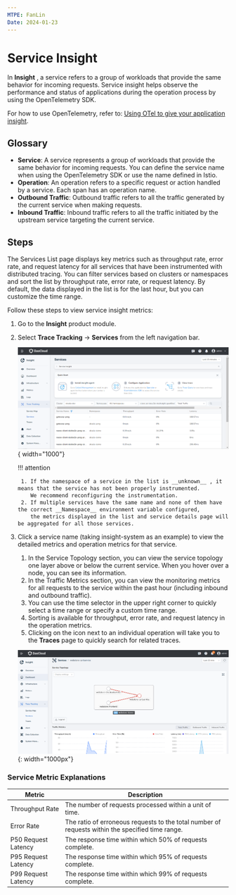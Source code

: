 ```yaml
---
MTPE: FanLin
Date: 2024-01-23
---
```


# Service Insight

In __Insight__ , a service refers to a group of workloads that provide the same behavior for incoming requests. 
Service insight helps observe the performance and status of applications during the operation process by 
using the OpenTelemetry SDK.

For how to use OpenTelemetry, refer to: [Using OTel to give your application insight](../../quickstart/otel/otel.md).

## Glossary

- **Service**: A service represents a group of workloads that provide the same behavior for incoming requests. 
  You can define the service name when using the OpenTelemetry SDK or use the name defined in Istio.
- **Operation**: An operation refers to a specific request or action handled by a service. Each span has an operation name.
- **Outbound Traffic**: Outbound traffic refers to all the traffic generated by the current service when making requests.
- **Inbound Traffic**: Inbound traffic refers to all the traffic initiated by the upstream service targeting the current service.

## Steps

The Services List page displays key metrics such as throughput rate, error rate, and request latency for all services 
that have been instrumented with distributed tracing. You can filter services based on clusters or namespaces and sort 
the list by throughput rate, error rate, or request latency. By default, the data displayed in the list is for the last hour, 
but you can customize the time range.

Follow these steps to view service insight metrics:

1. Go to the __Insight__ product module.

2. Select __Trace Tracking__ -> __Services__ from the left navigation bar.

    ![Trace Tracking](../images/service00.png){ width="1000"}

    !!! attention

        1. If the namespace of a service in the list is __unknown__ , it means that the service has not been properly instrumented. 
           We recommend reconfiguring the instrumentation.
        2. If multiple services have the same name and none of them have the correct __Namespace__ environment variable configured, 
           the metrics displayed in the list and service details page will be aggregated for all those services.

3. Click a service name (taking insight-system as an example) to view the detailed metrics and operation metrics for that service.

    1. In the Service Topology section, you can view the service topology one layer above or below the current service. 
       When you hover over a node, you can see its information.
    2. In the Traffic Metrics section, you can view the monitoring metrics for all requests to the service within 
       the past hour (including inbound and outbound traffic).
    3. You can use the time selector in the upper right corner to quickly select a time range or specify a custom time range.
    4. Sorting is available for throughput, error rate, and request latency in the operation metrics.
    5. Clicking on the icon next to an individual operation will take you to the __Traces__ page to quickly search for related traces.

    ![Service Monitoring](../images/service01.png){: width="1000px"}

### Service Metric Explanations

| Metric | Description |
| ------ | ----------- |
| Throughput Rate | The number of requests processed within a unit of time. |
| Error Rate | The ratio of erroneous requests to the total number of requests within the specified time range. |
| P50 Request Latency | The response time within which 50% of requests complete. |
| P95 Request Latency | The response time within which 95% of requests complete. |
| P99 Request Latency | The response time within which 99% of requests complete. |
